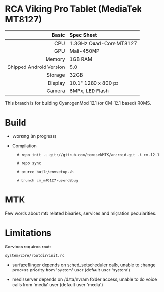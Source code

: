 RCA Viking Pro Tablet (MediaTek MT8127)
==============

Basic   | Spec Sheet
-------:|:-------------------------
CPU     | 1.3GHz Quad-Core MT8127
GPU     | Mali-450MP
Memory  | 1GB RAM
Shipped Android Version | 5.0
Storage | 32GB
Display | 10.1" 1280 x 800 px
Camera  | 8MPx, LED Flash

This branch is for building CyanogenMod 12.1 (or CM-12.1 based) ROMS.

# Build

* Working
   (In progress)

* Compilation

        # repo init -u git://github.com/temasekMTK/android.git -b cm-12.1
        
        # repo sync
        
        # source build/envsetup.sh
        
        # brunch cm_mt8127-userdebug

# MTK

Few words about mtk related binaries, services and migration peculiarities.

# Limitations

Services requires root:

`system/core/rootdir/init.rc`

  * surfaceflinger depends on sched_setscheduler calls, unable to change process priority from 'system' user (default user 'system')

  * mediaserver depends on /data/nvram folder access, unable to do voice calls from 'media' user (default user 'media')
